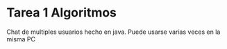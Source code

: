 # Tarea 1 Algoritmos
 Chat de multiples usuarios hecho en java. Puede usarse varias veces en la misma PC
